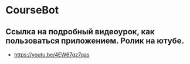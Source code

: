 # CourseBot
## Ссылка на подробный видеоурок, как пользоваться приложением. Ролик на ютубе.
- https://youtu.be/4EW67qz7qas

